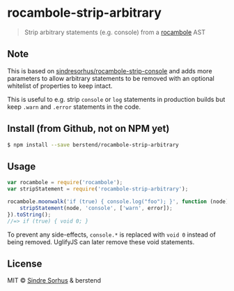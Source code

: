 # rocambole-strip-arbitrary

> Strip arbitrary statements (e.g. console) from a [rocambole](https://github.com/millermedeiros/rocambole) AST

## Note

This is based on [sindresorhus/rocambole-strip-console](https://github.com/sindresorhus/rocambole-strip-console) and adds more parameters to allow arbitrary statements to be removed with an optional whitelist of properties to keep intact.

This is useful to e.g. strip `console` or `log` statements in production builds but keep `.warn` and `.error` statements in the code.


## Install (from Github, not on NPM yet)

```sh
$ npm install --save berstend/rocambole-strip-arbitrary
```


## Usage

```js
var rocambole = require('rocambole');
var stripStatement = require('rocambole-strip-arbitrary');

rocambole.moonwalk('if (true) { console.log("foo"); }', function (node) {
	stripStatement(node, 'console', ['warn', error]);
}).toString();
//=> if (true) { void 0; }
```


To prevent any side-effects, `console.*` is replaced with `void 0` instead of being removed. UglifyJS can later remove these void statements.


## License

MIT © [Sindre Sorhus](http://sindresorhus.com) & berstend
